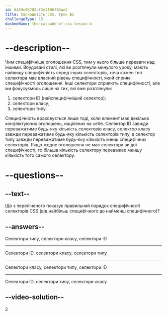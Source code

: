 ```yaml
---
id: 6489c96782cf2e4f86f03ae2
title: Каскадність CSS. Урок №2
challengeType: 15
dashedName: the-cascade-of-css-lesson-b
---
```


# --description--

Чим специфічніше оголошення CSS, тим у нього більше переваги над іншими. Вбудовані стилі, які ви розглянули минулого уроку, мають найвищу специфічність серед інших селекторів, хоча кожен тип селектора має власний рівень специфічності, який сприяє специфічності оголошення. Інші селектори сприяють специфічності, але ми фокусуємось лише на тих, які вже розглянули:

1. селектори ID (найспецифічніший селектор);
2. селектори класу;
3. селектори типу.

Специфічність враховується лише тоді, коли елемент має декілька конфліктуючих оголошень, націлених на себе. Селектор ID завжди переважатиме будь-яку кількість селекторів класу, селектор класу завжди переважатиме будь-яку кількість селекторів типу, а селектор типу завжди переважатиме будь-яку кількість менш специфічних селекторів. Якщо жодне оголошення не має селектору вищої специфічності, то більша кількість селектору переважає меншу кількість того самого селектору.

# --questions--

## --text--

Що з переліченого показує правильний порядок специфічності селекторів CSS (від найбільш специфічного до найменш специфічного)?

## --answers--

Селектори типу, селектори класу, селектори ID

---

Селектори ID, селектори класу, селектори типу

---

Селектори класу, селектори типу, селектори ID

---

Селектори ID, селектори типу, селектори класу

## --video-solution--

2
